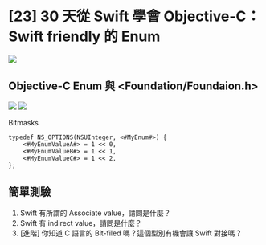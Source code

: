 # [23] 30 天從 Swift 學會 Objective-C：Swift friendly 的 Enum


![](https://i.imgur.com/u03Xwwy.png)

## Objective-C Enum 與 <Foundation/Foundaion.h>

![](https://i.imgur.com/5wZneSE.png)
![](https://i.imgur.com/wIREfoA.png)

Bitmasks
```objectivec=
typedef NS_OPTIONS(NSUInteger, <#MyEnum#>) {
    <#MyEnumValueA#> = 1 << 0,
    <#MyEnumValueB#> = 1 << 1,
    <#MyEnumValueC#> = 1 << 2,
};

```

## 簡單測驗
1. Swift 有所謂的 Associate value，請問是什麼？
2. Swift 有 indirect value，請問是什麼？
3. [進階] 你知道 C 語言的 Bit-filed 嗎？這個型別有機會讓 Swift 對接嗎？
